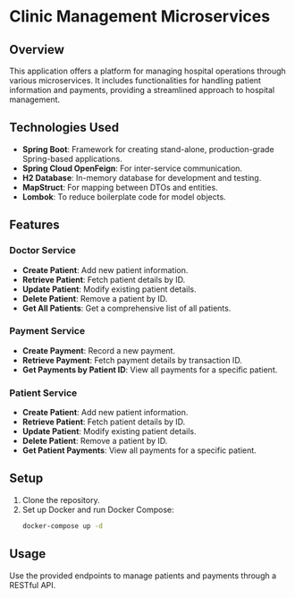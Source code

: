 # Clinic Management Microservices

## Overview
This application offers a platform for managing hospital operations through various microservices. It includes functionalities for handling patient information and payments, providing a streamlined approach to hospital management.

## Technologies Used
- **Spring Boot**: Framework for creating stand-alone, production-grade Spring-based applications.
- **Spring Cloud OpenFeign**: For inter-service communication.
- **H2 Database**: In-memory database for development and testing.
- **MapStruct**: For mapping between DTOs and entities.
- **Lombok**: To reduce boilerplate code for model objects.

## Features

### Doctor Service
- **Create Patient**: Add new patient information.
- **Retrieve Patient**: Fetch patient details by ID.
- **Update Patient**: Modify existing patient details.
- **Delete Patient**: Remove a patient by ID.
- **Get All Patients**: Get a comprehensive list of all patients.

### Payment Service
- **Create Payment**: Record a new payment.
- **Retrieve Payment**: Fetch payment details by transaction ID.
- **Get Payments by Patient ID**: View all payments for a specific patient.

### Patient Service
- **Create Patient**: Add new patient information.
- **Retrieve Patient**: Fetch patient details by ID.
- **Update Patient**: Modify existing patient details.
- **Delete Patient**: Remove a patient by ID.
- **Get Patient Payments**: View all payments for a specific patient.

## Setup
1. Clone the repository.
2. Set up Docker and run Docker Compose:
   ```bash
   docker-compose up -d
## Usage
Use the provided endpoints to manage patients and payments through a RESTful API.

